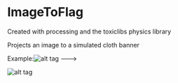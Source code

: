 # ImageToFlag
Created with processing and the toxiclibs physics library


Projects an image to a simulated cloth banner

Example:![alt tag](https://raw.githubusercontent.com/OAndell/ImageToFlag/master/banner.png) --->

![alt tag](https://raw.githubusercontent.com/OAndell/ImageToFlag/master/Example.PNG)
